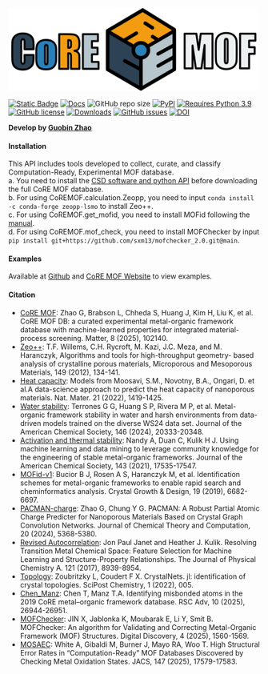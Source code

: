 <img src="https://raw.githubusercontent.com/Chung-Research-Group/CoRE-MOF-Tools/main/logo.png" alt="CoRE MOF Tools logo" width="500"/>

[![Static Badge](https://img.shields.io/badge/chemrxiv-2024.nvmnr.v2-brightgreen?style=flat)](https://doi.org/10.26434/chemrxiv-2024-nvmnr-v2)
[![Docs](https://img.shields.io/badge/API-Docs-blue?logo=readthedocs&logoColor=white)](https://coremof-tools.readthedocs.io/en/latest/index.html#)
![GitHub repo size](https://img.shields.io/github/repo-size/Chung-Research-Group/CoRE-MOF-Tools?logo=github&logoColor=white&label=Repo%20Size)
[![PyPI](https://img.shields.io/pypi/v/CoREMOF-tools?logo=pypi&logoColor=white)](https://pypi.org/project/CoREMOF-tools?logo=pypi&logoColor=white)
[![Requires Python 3.9](https://img.shields.io/badge/Python-3.9-blue.svg?logo=python&logoColor=white)](https://python.org/downloads)
[![GitHub license](https://img.shields.io/github/license/Chung-Research-Group/CoRE-MOF-Tools)](https://github.com/mtap-research/CoRE-MOF-Tools/blob/main/LICENSE)
[![Downloads](https://pepy.tech/badge/CoREMOF-tools)](https://pepy.tech/project/CoREMOF-tools)
[![GitHub issues](https://img.shields.io/github/issues/Chung-Research-Group/CoRE-MOF-Tools.svg)](https://GitHub.com/Chung-Research-Group/CoRE-MOF-Tools/issues/)
[![DOI](https://zenodo.org/badge/DOI/10.5281/zenodo.15055758.svg)](https://doi.org/10.5281/zenodo.15055758)

**Develop by [Guobin Zhao](https://github.com/sxm13)**

#### Installation                                                                                    
This API includes tools developed to collect, curate, and classify Computation-Ready, Experimental MOF database.    
a. You need to install the [CSD software and python API](https://downloads.ccdc.cam.ac.uk/documentation/API/installation_notes.html) before downloading the full CoRE MOF database.                                                            
b. For using CoREMOF.calculation.Zeopp, you need to input `conda install -c conda-forge zeopp-lsmo` to install Zeo++.   
c. For using CoREMOF.get_mofid, you need to install MOFid following the [manual](https://snurr-group.github.io/mofid/compiling/#installation).                    
d. For using CoREMOF.mof_check, you need to install MOFChecker by input `pip install git+https://github.com/sxm13/mofchecker_2.0.git@main`. 

#### Examples                                                                                     
Available at [Github](https://github.com/Chung-Research-Group/CoRE-MOF-Tools/tree/main/tests/examples) and [CoRE MOF Website](https://mof-db.pusan.ac.kr/API) to view examples.                         
                            

#### Citation                                          
- [CoRE MOF](https://doi.org/10.1016/j.matt.2025.102140): Zhao G, Brabson L, Chheda S, Huang J, Kim H, Liu K, et al. CoRE MOF DB: a curated experimental metal-organic framework database with machine-learned properties for integrated material-process screening. Matter, 8 (2025), 102140.                        
- [Zeo++](https://www.sciencedirect.com/science/article/pii/S1387181111003738): T.F. Willems, C.H. Rycroft, M. Kazi, J.C. Meza, and M. Haranczyk, Algorithms and tools for high-throughput geometry- based analysis of crystalline porous materials, Microporous and Mesoporous Materials, 149 (2012), 134-141.                            
- [Heat capacity](https://doi.org/10.1038/s41563-022-01374-3): Models from Moosavi, S.M., Novotny, B.A., Ongari, D. et al.A data-science approach to predict the heat capacity of nanoporous materials. Nat. Mater. 21 (2022), 1419-1425.
- [Water stability](https://pubs.acs.org/doi/full/10.1021/jacs.4c05879): Terrones G G, Huang S P, Rivera M P, et al. Metal-organic framework stability in water and harsh environments from data-driven models trained on the diverse WS24 data set. Journal of the American Chemical Society, 146 (2024), 20333-20348.
- [Activation and thermal stability](https://pubs.acs.org/doi/full/10.1021/jacs.1c07217): Nandy A, Duan C, Kulik H J. Using machine learning and data mining to leverage community knowledge for the engineering of stable metal-organic frameworks. Journal of the American Chemical Society, 143 (2021), 17535-17547.
- [MOFid-v1](https://pubs.acs.org/doi/full/10.1021/acs.cgd.9b01050): Bucior B J, Rosen A S, Haranczyk M, et al. Identification schemes for metal-organic frameworks to enable rapid search and cheminformatics analysis. Crystal Growth & Design, 19 (2019), 6682-6697.
- [PACMAN-charge](https://pubs.acs.org/doi/10.1021/acs.jctc.4c00434): Zhao G, Chung Y G. PACMAN: A Robust Partial Atomic Charge Predicter for Nanoporous Materials Based on Crystal Graph Convolution Networks. Journal of Chemical Theory and Computation, 20 (2024), 5368-5380.
- [Revised Autocorrelation](https://pubs.acs.org/doi/10.1021/acs.jpca.7b08750): Jon Paul Janet and Heather J. Kulik. Resolving Transition Metal Chemical Space: Feature Selection for Machine Learning and Structure-Property Relationships. The Journal of Physical Chemistry A. 121 (2017), 8939-8954. 
- [Topology](https://doi.org/10.21468/SciPostChem.1.2.005): Zoubritzky L, Coudert F X. CrystalNets. jl: identification of crystal topologies. SciPost Chemistry, 1 (2022), 005.
- [Chen_Manz](https://doi.org/10.1039/D0RA02498H): Chen T, Manz T.A. Identifying misbonded atoms in the 2019 CoRE metal–organic framework database. RSC Adv, 10 (2025), 26944-26951.
- [MOFChecker](https://doi.org/10.1039/D5DD00109A): JIN X, Jablonka K, Moubarak E, Li Y, Smit B. MOFChecker: An algorithm for Validating and Correcting Metal-Organic Framework (MOF) Structures. Digital Discovery, 4 (2025), 1560-1569.
- [MOSAEC](https://chemrxiv.org/engage/chemrxiv/article-details/6706b96312ff75c3a1fb0365): White A, Gibaldi M, Burner J, Mayo RA, Woo T. High Structural Error Rates in “Computation-Ready” MOF Databases Discovered by Checking Metal Oxidation States. JACS, 147 (2025), 17579-17583.                                    